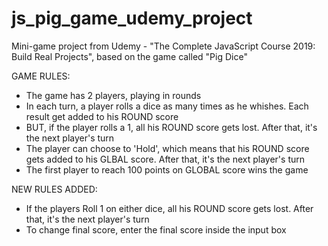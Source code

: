 # js_pig_game_udemy_project
Mini-game project from Udemy - "The Complete JavaScript Course 2019: Build Real Projects", based on the game called "Pig Dice"

GAME RULES:

- The game has 2 players, playing in rounds
- In each turn, a player rolls a dice as many times as he whishes. Each result get added to his ROUND score
- BUT, if the player rolls a 1, all his ROUND score gets lost. After that, it's the next player's turn
- The player can choose to 'Hold', which means that his ROUND score gets added to his GLBAL score. After that, it's the next player's turn
- The first player to reach 100 points on GLOBAL score wins the game

NEW RULES ADDED:

- If the players Roll 1 on either dice, all his ROUND score gets lost. After that, it's the next player's turn
- To change final score, enter the final score inside the input box
